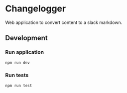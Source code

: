 # Changelogger

Web application to convert content to a slack markdown.

## Development

### Run application

```bash
npm run dev
```

### Run tests

```bash
npm run test
```
